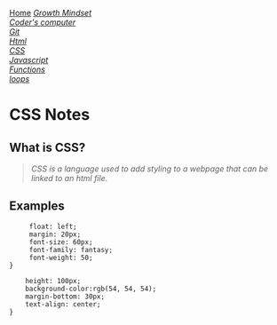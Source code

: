 [Home](README.md)
[*Growth Mindset*](GrowthMindset.md)  
[*Coder's computer*](codersComputer.md)    
[*Git*](GitNotes.md)  
[*Html*](HtmlStructures.md)  
[*CSS*](cssnotes.md)  
[*Javascript*](javascriptnotes.md)  
[*Functions*](functions.md)  
[*loops*](loops.md)  

# **CSS Notes**  

## **What is CSS?**  
> *CSS is a language used to add styling to a webpage that can be linked to an html file.*  

## **Examples**
``` h1{  
     float: left;    
     margin: 20px;    
     font-size: 60px;    
     font-family: fantasy;    
     font-weight: 50;     
} 
```      
```nav{  
    height: 100px;    
    background-color:rgb(54, 54, 54);    
    margin-bottom: 30px;    
    text-align: center;    
} 
``` 

